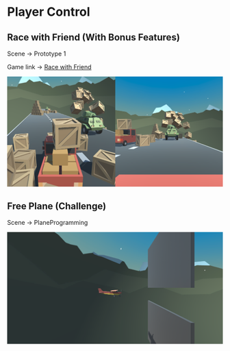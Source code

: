 # Player Control

## Race with Friend (With Bonus Features)

Scene -> Prototype 1

Game link -> [Race with Friend](https://play.unity.com/mg/other/racewithfriend)

![Race with Friend](./racewithfriend.png)

## Free Plane (Challenge)

Scene -> PlaneProgramming

![Free Plane](./freeplane.png)
